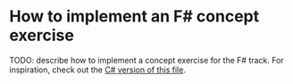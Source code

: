 # How to implement an F# concept exercise

TODO: describe how to implement a concept exercise for the F# track. For inspiration, check out the [C# version of this file][csharp-implementing].

[csharp-implementing]: ../../csharp/docs/implementing-a-concept-exercise.md
